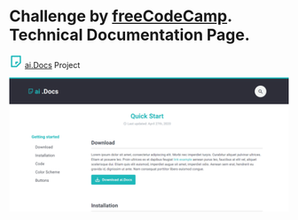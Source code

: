 # Challenge by [freeCodeCamp](https://www.freecodecamp.org/). Technical Documentation Page.

<img src="img/logo-color.png" width="24"> [ai.Docs](https://codepen.io/ievgeniiaabdulina/full/YzwrYwY) Project

<img src="img/desktop-img.png" width="800">

